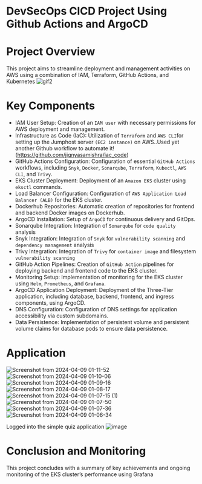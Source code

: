 # DevSecOps CICD Project Using Github Actions and ArgoCD
# Project Overview
This project aims to streamline deployment and management activities on AWS using a combination of IAM, Terraform, GitHub Actions, and Kubernetes
![gif2](https://github.com/cloudcore-hub/reactjs-quiz-app/assets/88560609/a0dfce93-3bde-45af-b82a-d7c9e2c47294)
# Key Components
- IAM User Setup: Creation of an `IAM user` with necessary permissions for AWS deployment and management.
- Infrastructure as Code (IaC): Utilization of `Terraform` and `AWS CLI`for setting up the Jumphost server `(EC2 instance)` on AWS..Used yet another Github workflow to automate it!(https://github.com/jignyasamishra/iac_code)
- GitHub Actions Configuration: Configuration of essential `GitHub Actions` workflows, including `Snyk`, `Docker`, `Sonarqube`, `Terraform`, `Kubectl`, `AWS CLI`, and `Trivy`.
- EKS Cluster Deployment: Deployment of an `Amazon EKS` cluster using `eksctl` commands.
- Load Balancer Configuration: Configuration of `AWS Application Load Balancer (ALB)` for the EKS cluster.
- Dockerhub Repositories: Automatic creation of repositories for frontend and backend Docker images on Dockerhub.
- ArgoCD Installation: Setup of `ArgoCD` for continuous delivery and GitOps.
- Sonarqube Integration: Integration of `Sonarqube` for `code quality` analysis
- Snyk Integration: Integration of `Snyk` for `vulnerability scanning` and `dependency management` analysis
- Trivy Integration: Integration of `Trivy` for `container image` and filesystem `vulnerability scanning`
- GitHub Action Pipelines: Creation of `GitHub Action` pipelines for deploying backend and frontend code to the EKS cluster.
- Monitoring Setup: Implementation of monitoring for the EKS cluster using `Helm`, `Prometheus`, and `Grafana`.
- ArgoCD Application Deployment: Deployment of the Three-Tier application, including database, backend, frontend, and ingress components, using ArgoCD.
- DNS Configuration: Configuration of DNS settings for application accessibility via custom subdomains.
- Data Persistence: Implementation of persistent volume and persistent volume claims for database pods to ensure data persistence.

# Application

 ![Screenshot from 2024-04-09 01-11-52](https://github.com/jignyasamishra/3-Tier-Architecture/assets/85229187/ccf1b0e9-01cb-4e75-8666-8e5c5d46a838)
 ![Screenshot from 2024-04-09 01-10-06](https://github.com/jignyasamishra/3-Tier-Architecture/assets/85229187/dca94eaa-276f-4222-ad1f-783de732da5b)
 ![Screenshot from 2024-04-09 01-09-16](https://github.com/jignyasamishra/3-Tier-Architecture/assets/85229187/b3517daf-4fb5-4d41-aa18-66abe4f3b208)
 ![Screenshot from 2024-04-09 01-08-17](https://github.com/jignyasamishra/3-Tier-Architecture/assets/85229187/48c8e19a-cc05-464a-8825-4a1f78f7394a)
 ![Screenshot from 2024-04-09 01-07-15 (1)](https://github.com/jignyasamishra/3-Tier-Architecture/assets/85229187/aa5ea115-1009-49fc-aa73-d87912acd1f7)
 ![Screenshot from 2024-04-09 01-07-50](https://github.com/jignyasamishra/3-Tier-Architecture/assets/85229187/71bf0669-8c30-422a-80ab-0d247ed843e0)
 ![Screenshot from 2024-04-09 01-07-36](https://github.com/jignyasamishra/3-Tier-Architecture/assets/85229187/6499b626-d55d-48dc-afd3-c7049f870e43)
 ![Screenshot from 2024-04-09 01-06-34](https://github.com/jignyasamishra/3-Tier-Architecture/assets/85229187/64056011-21f7-420c-829a-5e2eff2c13e5)
 
 Logged into the simple quiz application
 ![image](https://github.com/jignyasamishra/3-Tier-Architecture/assets/85229187/03ee20a0-219b-4d26-ba78-857fd695d0da)

# Conclusion and Monitoring
This project concludes with a summary of key achievements and ongoing monitoring of the EKS cluster’s performance using Grafana


